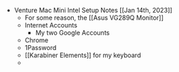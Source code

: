 - Venture Mac Mini Intel Setup Notes [[Jan 14th, 2023]]
	- For some reason, the [[Asus VG289Q Monitor]]
	- Internet Accounts
		- My two Google Accounts
	- Chrome
	- 1Password
	- [[Karabiner Elements]] for my keyboard
	-